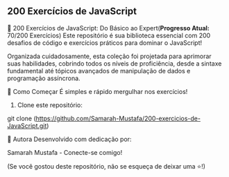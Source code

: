 ## 200 Exercícios de JavaScript

🌟 200 Exercícios de JavaScript: Do Básico ao Expert(**Progresso Atual:** 70/200 Exercícios)
Este repositório é sua biblioteca essencial com 200 desafios de código e exercícios práticos para dominar o JavaScript!

Organizada cuidadosamente, esta coleção foi projetada para aprimorar suas habilidades, cobrindo todos os níveis de proficiência, desde a sintaxe fundamental até tópicos avançados de manipulação de dados e programação assíncrona.

🚀 Como Começar
É simples e rápido mergulhar nos exercícios!

1. Clone este repositório:

 git clone (https://github.com/Samarah-Mustafa/200-exercicios-de-JavaScript.git)


👤 Autora
Desenvolvido com dedicação por:

Samarah Mustafa - Conecte-se comigo!

(Se você gostou deste repositório, não se esqueça de deixar uma ⭐!)
